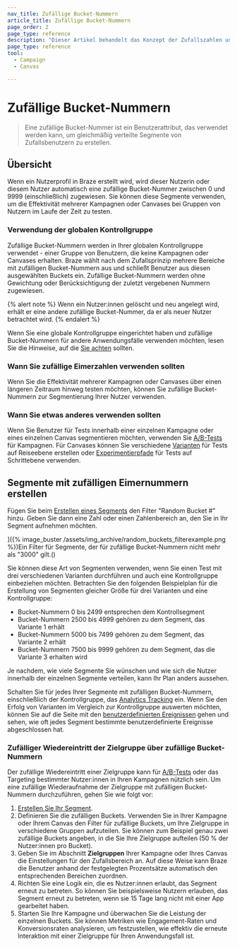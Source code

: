```yaml
---
nav_title: Zufällige Bucket-Nummern
article_title: Zufällige Bucket-Nummern
page_order: 2
page_type: reference
description: "Dieser Artikel behandelt das Konzept der Zufallszahlen und wie Sie damit Varianten und Kontrollgruppen erstellen können."
page_type: reference
tool:
  - Campaign
  - Canvas

---
```


# Zufällige Bucket-Nummern

> Eine zufällige Bucket-Nummer ist ein Benutzerattribut, das verwendet werden kann, um gleichmäßig verteilte Segmente von Zufallsbenutzern zu erstellen. 

## Übersicht

Wenn ein Nutzerprofil in Braze erstellt wird, wird dieser Nutzerin oder diesem Nutzer automatisch eine zufällige Bucket-Nummer zwischen 0 und 9999 (einschließlich) zugewiesen. Sie können diese Segmente verwenden, um die Effektivität mehrerer Kampagnen oder Canvases bei Gruppen von Nutzern im Laufe der Zeit zu testen.

### Verwendung der globalen Kontrollgruppe

Zufällige Bucket-Nummern werden in Ihrer globalen Kontrollgruppe verwendet - einer Gruppe von Benutzern, die keine Kampagnen oder Canvases erhalten. Braze wählt nach dem Zufallsprinzip mehrere Bereiche mit zufälligen Bucket-Nummern aus und schließt Benutzer aus diesen ausgewählten Buckets ein. Zufällige Bucket-Nummern werden ohne Gewichtung oder Berücksichtigung der zuletzt vergebenen Nummern zugewiesen. 

{% alert note %}
Wenn ein Nutzer:innen gelöscht und neu angelegt wird, erhält er eine andere zufällige Bucket-Nummer, da er als neuer Nutzer betrachtet wird.
{% endalert %}

Wenn Sie eine globale Kontrollgruppe eingerichtet haben und zufällige Bucket-Nummern für andere Anwendungsfälle verwenden möchten, lesen Sie die Hinweise, auf die [Sie achten]({{site.baseurl}}/user_guide/engagement_tools/testing/global_control_group/#things-to-watch-for) sollten.

### Wann Sie zufällige Eimerzahlen verwenden sollten

Wenn Sie die Effektivität mehrerer Kampagnen oder Canvases über einen längeren Zeitraum hinweg testen möchten, können Sie zufällige Bucket-Nummern zur Segmentierung Ihrer Nutzer verwenden.

### Wann Sie etwas anderes verwenden sollten

Wenn Sie Benutzer für Tests innerhalb einer einzelnen Kampagne oder eines einzelnen Canvas segmentieren möchten, verwenden Sie [A/B-Tests]({{site.baseurl}}/user_guide/engagement_tools/testing/multivariant_testing/create_multivariate_campaign/) für Kampagnen. Für Canvases können Sie verschiedene [Varianten]({{site.baseurl}}/user_guide/engagement_tools/canvas/create_a_canvas/create_a_canvas/#adding-a-variant) für Tests auf Reiseebene erstellen oder [Experimentierpfade]({{site.baseurl}}/user_guide/engagement_tools/canvas/canvas_components/experiment_step/) für Tests auf Schrittebene verwenden.

## Segmente mit zufälligen Eimernummern erstellen

Fügen Sie beim [Erstellen eines Segments]({{site.baseurl}}/user_guide/engagement_tools/segments/creating_a_segment/) den Filter "Random Bucket #" hinzu. Geben Sie dann eine Zahl oder einen Zahlenbereich an, den Sie in Ihr Segment aufnehmen möchten.

]({% image_buster /assets/img_archive/random_buckets_filterexample.png %})Ein Filter für Segmente, der für zufällige Bucket-Nummern nicht mehr als "3000" gilt.()

Sie können diese Art von Segmenten verwenden, wenn Sie einen Test mit drei verschiedenen Varianten durchführen und auch eine Kontrollgruppe einbeziehen möchten. Betrachten Sie den folgenden Beispielplan für die Erstellung von Segmenten gleicher Größe für drei Varianten und eine Kontrollgruppe:

- Bucket-Nummern 0 bis 2499 entsprechen dem Kontrollsegment
- Bucket-Nummern 2500 bis 4999 gehören zu dem Segment, das Variante 1 erhält
- Bucket-Nummern 5000 bis 7499 gehören zu dem Segment, das Variante 2 erhält
- Bucket-Nummern 7500 bis 9999 gehören zu dem Segment, das die Variante 3 erhalten wird

Je nachdem, wie viele Segmente Sie wünschen und wie sich die Nutzer innerhalb der einzelnen Segmente verteilen, kann Ihr Plan anders aussehen.

Schalten Sie für jedes Ihrer Segmente mit zufälligen Bucket-Nummern, einschließlich der Kontrollgruppe, das [Analytics Tracking]({{site.baseurl}}/user_guide/analytics/tracking/segment_analytics_tracking/) ein. Wenn Sie den Erfolg von Varianten im Vergleich zur Kontrollgruppe auswerten möchten, können Sie auf die Seite mit den [benutzerdefinierten Ereignissen]({{site.baseurl}}/user_guide/data/export_braze_data/export_custom_event_data/) gehen und sehen, wie oft jedes Segment bestimmte benutzerdefinierte Ereignisse abgeschlossen hat.

### Zufälliger Wiedereintritt der Zielgruppe über zufällige Bucket-Nummern

Der zufällige Wiedereintritt einer Zielgruppe kann für [A/B-Tests]({{site.baseurl}}/user_guide/engagement_tools/testing/multivariant_testing/#what-are-multivariate-and-ab-testing) oder das Targeting bestimmter Nutzer:innen in Ihren Kampagnen nützlich sein. Um eine zufällige Wiederaufnahme der Zielgruppe mit zufälligen Bucket-Nummern durchzuführen, gehen Sie wie folgt vor:

1. [Erstellen Sie Ihr Segment]({{site.baseurl}}/user_guide/engagement_tools/segments/creating_a_segment).
2. Definieren Sie die zufälligen Buckets. Verwenden Sie in Ihrer Kampagne oder Ihrem Canvas den Filter für zufällige Buckets, um Ihre Zielgruppe in verschiedene Gruppen aufzuteilen. Sie können zum Beispiel genau zwei zufällige Buckets angeben, in die Sie Ihre Zielgruppe aufteilen (50 % der Nutzer:innen pro Bucket).
3. Geben Sie im Abschnitt **Zielgruppen** Ihrer Kampagne oder Ihres Canvas die Einstellungen für den Zufallsbereich an. Auf diese Weise kann Braze die Benutzer anhand der festgelegten Prozentsätze automatisch den entsprechenden Bereichen zuordnen.
4. Richten Sie eine Logik ein, die es Nutzer:innen erlaubt, das Segment erneut zu betreten. So können Sie beispielsweise Nutzern erlauben, das Segment erneut zu betreten, wenn sie 15 Tage lang nicht mit einer App gearbeitet haben.
5. Starten Sie Ihre Kampagne und überwachen Sie die Leistung der einzelnen Buckets. Sie können Metriken wie Engagement-Raten und Konversionsraten analysieren, um festzustellen, wie effektiv die erneute Interaktion mit einer Zielgruppe für Ihren Anwendungsfall ist.


